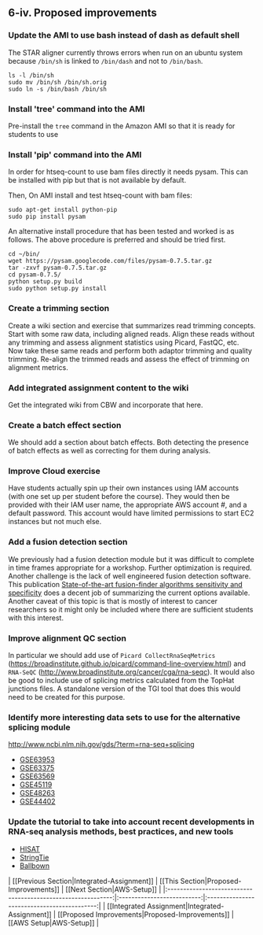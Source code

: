 ## 6-iv. Proposed improvements

### Update the AMI to use bash instead of dash as default shell
The STAR aligner currently throws errors when run on an ubuntu system because `/bin/sh` is linked to `/bin/dash` and not to `/bin/bash`.

```
ls -l /bin/sh
sudo mv /bin/sh /bin/sh.orig
sudo ln -s /bin/bash /bin/sh
```

### Install 'tree' command into the AMI
Pre-install the `tree` command in the Amazon AMI so that it is ready for students to use

### Install 'pip' command into the AMI
In order for htseq-count to use bam files directly it needs pysam. This can be installed with pip but that is not available by default.

Then, On AMI install and test htseq-count with bam files:
```
sudo apt-get install python-pip
sudo pip install pysam
```

An alternative install procedure that has been tested and worked is as follows. The above procedure is preferred and should be tried first.

```
cd ~/bin/
wget https://pysam.googlecode.com/files/pysam-0.7.5.tar.gz
tar -zxvf pysam-0.7.5.tar.gz
cd pysam-0.7.5/
python setup.py build
sudo python setup.py install
```

### Create a trimming section 
Create a wiki section and exercise that summarizes read trimming concepts. Start with some raw data, including aligned reads.  Align these reads without any trimming and assess alignment statistics using Picard, FastQC, etc.  Now take these same reads and perform both adaptor trimming and quality trimming.  Re-align the trimmed reads and assess the effect of trimming on alignment metrics.

### Add integrated assignment content to the wiki
Get the integrated wiki from CBW and incorporate that here.

### Create a batch effect section
We should add a section about batch effects.  Both detecting the presence of batch effects as well as correcting for them during analysis.

### Improve Cloud exercise
Have students actually spin up their own instances using IAM accounts (with one set up per student before the course). They would then be provided with their IAM user name, the appropriate AWS account #, and a default password. This account would have limited permissions to start EC2 instances but not much else.

### Add a fusion detection section
We previously had a fusion detection module but it was difficult to complete in time frames appropriate for a workshop.  Further optimization is required.  Another challenge is the lack of well engineered fusion detection software.  This publication [State-of-the-art fusion-finder algorithms sensitivity and specificity](http://www.ncbi.nlm.nih.gov/pubmed/23555082) does a decent job of summarizing the current options available.  Another caveat of this topic is that is mostly of interest to cancer researchers so it might only be included where there are sufficient students with this interest.

### Improve alignment QC section
In particular we should add use of `Picard CollectRnaSeqMetrics` (https://broadinstitute.github.io/picard/command-line-overview.html) and `RNA-SeQC` (http://www.broadinstitute.org/cancer/cga/rna-seqc).  It would also be good to include use of splicing metrics calculated from the TopHat junctions files.  A standalone version of the TGI tool that does this would need to be created for this purpose.

### Identify more interesting data sets to use for the alternative splicing module
http://www.ncbi.nlm.nih.gov/gds/?term=rna-seq+splicing
- [GSE63953](http://www.ncbi.nlm.nih.gov/geo/query/acc.cgi?acc=GSE63953)
- [GSE63375](http://www.ncbi.nlm.nih.gov/geo/query/acc.cgi?acc=GSE63375)
- [GSE63569](http://www.ncbi.nlm.nih.gov/geo/query/acc.cgi?acc=GSE63569)
- [GSE45119](http://www.ncbi.nlm.nih.gov/geo/query/acc.cgi?acc=GSE45119)
- [GSE48263](http://www.ncbi.nlm.nih.gov/geo/query/acc.cgi?acc=GSE48263)
- [GSE44402](http://www.ncbi.nlm.nih.gov/geo/query/acc.cgi?acc=GSE44402)

### Update the tutorial to take into account recent developments in RNA-seq analysis methods, best practices, and new tools
- [HISAT](http://www.ncbi.nlm.nih.gov/pubmed/25751142)
- [StringTie](http://www.nature.com/nbt/journal/v33/n3/full/nbt.3122.html )
- [Ballbown](http://www.ncbi.nlm.nih.gov/pubmed/25748911)


| [[Previous Section|Integrated-Assignment]]       | [[This Section|Proposed-Improvements]] | [[Next Section|AWS-Setup]]   |
|:------------------------------------------------------------:|:--------------------------:|:-------------------------------------------:|
| [[Integrated Assignment|Integrated-Assignment]] | [[Proposed Improvements|Proposed-Improvements]]    | [[AWS Setup|AWS-Setup]] |